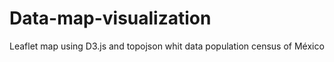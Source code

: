 # Data-map-visualization
Leaflet map using D3.js and topojson whit data population census of México
